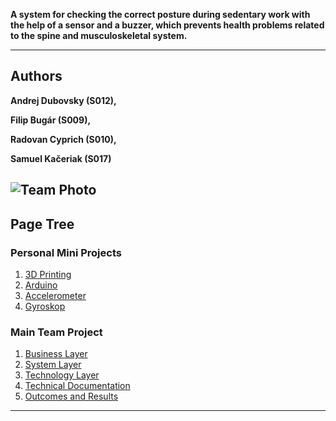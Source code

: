 **A system for checking the correct posture during sedentary work with the help of a sensor and a buzzer, which prevents health problems related to the spine and musculoskeletal system.**

---

## Authors

**Andrej Dubovsky (S012),**

**Filip Bugár (S009),**

**Radovan Cyprich (S010),**

**Samuel Kačeriak (S017)**

![Team Photo](./Assets/team_photo.png)
---

## Page Tree 
### Personal Mini Projects
1. [3D Printing](./Documents/3D_printing.md)
2. [Arduino](./Documents/Arduino.md)
3. [Accelerometer](./Documents/Akcelerometer.md)
4. [Gyroskop](./Documents/Gyroskop.md)

### Main Team Project
1. [Business Layer](./Documents/Business_Layer.md)
2. [System Layer](./Documents/System_Layer.md)
3. [Technology Layer](./Documents/Technology_Layer.md)
4. [Technical Documentation](./Documents/Technical_Documentation.md)
5. [Outcomes and Results](./Documents/Outcomes_and_Results.md)

---

